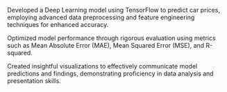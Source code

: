 Developed a Deep Learning model using TensorFlow to predict car prices, employing advanced data preprocessing and feature engineering techniques for enhanced accuracy.

Optimized model performance through rigorous evaluation using metrics such as Mean Absolute Error (MAE), Mean Squared Error (MSE), and R-squared.

Created insightful visualizations to effectively communicate model predictions and findings, demonstrating proficiency in data analysis and presentation skills.

